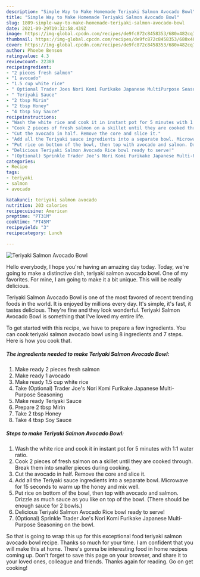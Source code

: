 ```yaml
---
description: "Simple Way to Make Homemade Teriyaki Salmon Avocado Bowl"
title: "Simple Way to Make Homemade Teriyaki Salmon Avocado Bowl"
slug: 1809-simple-way-to-make-homemade-teriyaki-salmon-avocado-bowl
date: 2021-09-29T19:32:58.439Z
image: https://img-global.cpcdn.com/recipes/de9fc872c8458353/680x482cq70/teriyaki-salmon-avocado-bowl-recipe-main-photo.jpg
thumbnail: https://img-global.cpcdn.com/recipes/de9fc872c8458353/680x482cq70/teriyaki-salmon-avocado-bowl-recipe-main-photo.jpg
cover: https://img-global.cpcdn.com/recipes/de9fc872c8458353/680x482cq70/teriyaki-salmon-avocado-bowl-recipe-main-photo.jpg
author: Phoebe Benson
ratingvalue: 4.3
reviewcount: 22389
recipeingredient:
- "2 pieces fresh salmon"
- "1 avocado"
- "1.5 cup white rice"
- " Optional Trader Joes Nori Komi Furikake Japanese MultiPurpose Seasoning"
- " Teriyaki Sauce"
- "2 tbsp Mirin"
- "2 tbsp Honey"
- "4 tbsp Soy Sauce"
recipeinstructions:
- "Wash the white rice and cook it in instant pot for 5 minutes with 1:1 water ratio."
- "Cook 2 pieces of fresh salmon on a skillet until they are cooked through. Break them into smaller pieces during cooking."
- "Cut the avocado in half. Remove the core and slice it."
- "Add all the Teriyaki sauce ingredients into a separate bowl. Microwave for 15 seconds to warm up the honey and mix well."
- "Put rice on bottom of the bowl, then top with avocado and salmon. Drizzle as much sauce as you like on top of the bowl. (There should be enough sauce for 2 bowls.)"
- "Delicious Teriyaki Salmon Avocado Rice bowl ready to serve!"
- "(Optional) Sprinkle Trader Joe's Nori Komi Furikake Japanese Multi-Purpose Seasoning on the bowl."
categories:
- Recipe
tags:
- teriyaki
- salmon
- avocado

katakunci: teriyaki salmon avocado 
nutrition: 203 calories
recipecuisine: American
preptime: "PT31M"
cooktime: "PT45M"
recipeyield: "3"
recipecategory: Lunch

---
```



![Teriyaki Salmon Avocado Bowl](https://img-global.cpcdn.com/recipes/de9fc872c8458353/680x482cq70/teriyaki-salmon-avocado-bowl-recipe-main-photo.jpg)

Hello everybody, I hope you're having an amazing day today. Today, we're going to make a distinctive dish, teriyaki salmon avocado bowl. One of my favorites. For mine, I am going to make it a bit unique. This will be really delicious.

Teriyaki Salmon Avocado Bowl is one of the most favored of recent trending foods in the world. It is enjoyed by millions every day. It's simple, it's fast, it tastes delicious. They're fine and they look wonderful. Teriyaki Salmon Avocado Bowl is something that I've loved my entire life.




To get started with this recipe, we have to prepare a few ingredients. You can cook teriyaki salmon avocado bowl using 8 ingredients and 7 steps. Here is how you cook that.

<!--inarticleads1-->

##### The ingredients needed to make Teriyaki Salmon Avocado Bowl:

1. Make ready 2 pieces fresh salmon
1. Make ready 1 avocado
1. Make ready 1.5 cup white rice
1. Take  (Optional) Trader Joe's Nori Komi Furikake Japanese Multi-Purpose Seasoning
1. Make ready  Teriyaki Sauce
1. Prepare 2 tbsp Mirin
1. Take 2 tbsp Honey
1. Take 4 tbsp Soy Sauce




<!--inarticleads2-->

##### Steps to make Teriyaki Salmon Avocado Bowl:

1. Wash the white rice and cook it in instant pot for 5 minutes with 1:1 water ratio.
1. Cook 2 pieces of fresh salmon on a skillet until they are cooked through. Break them into smaller pieces during cooking.
1. Cut the avocado in half. Remove the core and slice it.
1. Add all the Teriyaki sauce ingredients into a separate bowl. Microwave for 15 seconds to warm up the honey and mix well.
1. Put rice on bottom of the bowl, then top with avocado and salmon. Drizzle as much sauce as you like on top of the bowl. (There should be enough sauce for 2 bowls.)
1. Delicious Teriyaki Salmon Avocado Rice bowl ready to serve!
1. (Optional) Sprinkle Trader Joe's Nori Komi Furikake Japanese Multi-Purpose Seasoning on the bowl.




So that is going to wrap this up for this exceptional food teriyaki salmon avocado bowl recipe. Thanks so much for your time. I am confident that you will make this at home. There's gonna be interesting food in home recipes coming up. Don't forget to save this page on your browser, and share it to your loved ones, colleague and friends. Thanks again for reading. Go on get cooking!
